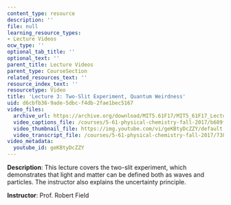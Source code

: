 ```yaml
---
content_type: resource
description: ''
file: null
learning_resource_types:
- Lecture Videos
ocw_type: ''
optional_tab_title: ''
optional_text: ''
parent_title: Lecture Videos
parent_type: CourseSection
related_resources_text: ''
resource_index_text: ''
resourcetype: Video
title: 'Lecture 3: Two-Slit Experiment, Quantum Weirdness'
uid: d6cbfb36-9ade-5dbc-f4db-2fae1bec5167
video_files:
  archive_url: https://archive.org/download/MIT5.61F17/MIT5_61F17_Lecture_03_300k.mp4
  video_captions_file: /courses/5-61-physical-chemistry-fall-2017/b689fc40397c5ea0a64338299557e676_3126562.vtt
  video_thumbnail_file: https://img.youtube.com/vi/geKBtyDcZZY/default.jpg
  video_transcript_file: /courses/5-61-physical-chemistry-fall-2017/73823ad1f0d015b860c7d2b941122675_3126562.pdf
video_metadata:
  youtube_id: geKBtyDcZZY
---
```


**Description**: This lecture covers the two-slit experiment, which demonstrates that light and matter can be defined both as waves and particles. The instructor also explains the uncertainty principle.

**Instructor**: Prof. Robert Field